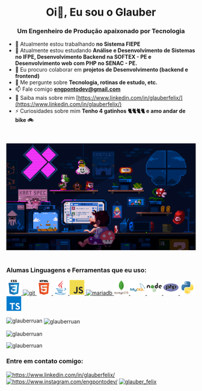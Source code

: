 <h1 align="center">Oi👋, Eu sou o Glauber</h1>
<h3 align="center">Um Engenheiro de Produção apaixonado por Tecnologia</h3>


- 🔭 Atualmente estou trabalhando **no Sistema FIEPE**
- 🌱 Atualmente estou estudando **Análise e Desenvolvimento de Sistemas no IFPE, Desenvolvimento Backend na SOFTEX - PE e Desenvolvimento web com PHP no SENAC - PE.**
- 👯 Eu procuro colaborar em **projetos de Desenvolvimento (backend e frontend)**
- 💬 Me pergunte sobre **Tecnologia, rotinas de estudo, etc.**
- 📫 Fale comigo **engpontodev@gmail.com**
- 📄 Saiba mais sobre mim [https://www.linkedin.com/in/glauberfelix/](https://www.linkedin.com/in/glauberfelix/)
- ⚡ Curiosidades sobre mim **Tenho 4 gatinhos 🐈🐈🐈🐈 e amo andar de bike 🚲**

<br><br>
![c633c20ede82f0e0ced7d570dbe3a1f3](https://raw.githubusercontent.com/alexklenio/alexklenio/main/138322189-2db8df52-9dcb-40a0-88a8-c365466bd33d.gif)
<br><br>

<h3 align="left">Alumas Linguagens e Ferramentas que eu uso:</h3>
<p align="left"> <a href="https://www.w3schools.com/css/" target="_blank" rel="noreferrer"> <img src="https://raw.githubusercontent.com/devicons/devicon/master/icons/css3/css3-original-wordmark.svg" alt="css3" width="40" height="40"/> </a> <a href="https://git-scm.com/" target="_blank" rel="noreferrer"> <img src="https://www.vectorlogo.zone/logos/git-scm/git-scm-icon.svg" alt="git" width="40" height="40"/> </a> <a href="https://www.w3.org/html/" target="_blank" rel="noreferrer"> <img src="https://raw.githubusercontent.com/devicons/devicon/master/icons/html5/html5-original-wordmark.svg" alt="html5" width="40" height="40"/> </a> <a href="https://www.java.com" target="_blank" rel="noreferrer"> <img src="https://raw.githubusercontent.com/devicons/devicon/master/icons/java/java-original.svg" alt="java" width="40" height="40"/> </a> <a href="https://developer.mozilla.org/en-US/docs/Web/JavaScript" target="_blank" rel="noreferrer"> <img src="https://raw.githubusercontent.com/devicons/devicon/master/icons/javascript/javascript-original.svg" alt="javascript" width="40" height="40"/> </a> <a href="https://mariadb.org/" target="_blank" rel="noreferrer"> <img src="https://www.vectorlogo.zone/logos/mariadb/mariadb-icon.svg" alt="mariadb" width="40" height="40"/> </a> <a href="https://www.mongodb.com/" target="_blank" rel="noreferrer"> <img src="https://raw.githubusercontent.com/devicons/devicon/master/icons/mongodb/mongodb-original-wordmark.svg" alt="mongodb" width="40" height="40"/> </a> <a href="https://www.mysql.com/" target="_blank" rel="noreferrer"> <img src="https://raw.githubusercontent.com/devicons/devicon/master/icons/mysql/mysql-original-wordmark.svg" alt="mysql" width="40" height="40"/> </a> <a href="https://nodejs.org" target="_blank" rel="noreferrer"> <img src="https://raw.githubusercontent.com/devicons/devicon/master/icons/nodejs/nodejs-original-wordmark.svg" alt="nodejs" width="40" height="40"/> </a> <a href="https://www.php.net" target="_blank" rel="noreferrer"> <img src="https://raw.githubusercontent.com/devicons/devicon/master/icons/php/php-original.svg" alt="php" width="40" height="40"/> </a> <a href="https://www.python.org" target="_blank" rel="noreferrer"> <img src="https://raw.githubusercontent.com/devicons/devicon/master/icons/python/python-original.svg" alt="python" width="40" height="40"/> </a> <a href="https://www.typescriptlang.org/" target="_blank" rel="noreferrer"> <img src="https://raw.githubusercontent.com/devicons/devicon/master/icons/typescript/typescript-original.svg" alt="typescript" width="40" height="40"/> </a> </p>

<p><img align="left" src="https://github-readme-stats.vercel.app/api/top-langs?username=glauberruan&show_icons=true&locale=en&layout=compact" alt="glauberruan" /></p>

<p>&nbsp;<img align="center" src="https://github-readme-stats.vercel.app/api?username=glauberruan&show_icons=true&locale=en" alt="glauberruan" /></p>

<p><img align="center" src="https://github-readme-streak-stats.herokuapp.com/?user=glauberruan&" alt="glauberruan" /></p>

<p align="left"> <img src="https://komarev.com/ghpvc/?username=glauberruan&label=Profile%20views&color=0e75b6&style=flat" alt="glauberruan" /> </p>

<h3 align="left">Entre em contato comigo:</h3>
<p align="left">
<a href="https://linkedin.com/in/https://www.linkedin.com/in/glauberfelix/" target="blank"><img align="center" src="https://raw.githubusercontent.com/rahuldkjain/github-profile-readme-generator/master/src/images/icons/Social/linked-in-alt.svg" alt="https://www.linkedin.com/in/glauberfelix/" height="30" width="40" /></a>
<a href="https://instagram.com/https://www.instagram.com/engpontodev/" target="blank"><img align="center" src="https://raw.githubusercontent.com/rahuldkjain/github-profile-readme-generator/master/src/images/icons/Social/instagram.svg" alt="https://www.instagram.com/engpontodev/" height="30" width="40" /></a>
<a href="https://discord.gg/glauber_felix" target="blank"><img align="center" src="https://raw.githubusercontent.com/rahuldkjain/github-profile-readme-generator/master/src/images/icons/Social/discord.svg" alt="glauber_felix" height="30" width="40" /></a>
</p>
